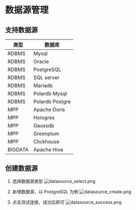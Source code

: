 # 数据源管理

## 支持数据源

| 类型      | 数据库             |
|---------|-----------------|
| RDBMS   | Mysql           |
| RDBMS   | Oracle          |
| RDBMS   | PostgreSQL      |
| RDBMS   | SQL server      |
| RDBMS   | Mariadb         |
| RDBMS   | Polardb Mysql   |
| RDBMS   | Polardb Postgre |
| MPP     | Apache Doris    |
| MPP     | Hologres        |
| MPP     | Gaussdb         |
| MPP     | Greenplum       |
| MPP     | Clickhouse      |
| BIGDATA | Apache Hive     |

## 创建数据源

1. 选择数据源类型
   ![datasource_select.png](/dev/guide/images/datasource_select.png)

2. 新增数据源，以 PostgreSQL 为例
   ![datasource_create.png](/dev/guide/images/datasource_create.png)

3. 点击测试连接，成功后即可
   ![datasource_success.png](/dev/guide/images/datasource_success.png)
